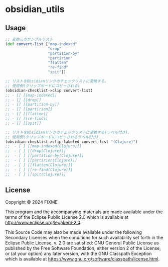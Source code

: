 # obsidian_utils

## Usage

```clojure
;; 変換元のサンプルリスト
(def convert-list ["map-indexed"
                   "drop"
                   "partition-by"
                   "partirion"
                   "flatten"
                   "re-find"
                   "spit"])

;; リストをObsidianリンクのチェックリストに変換する。
;; 使用例(クリップボードにコピーされる)
(obsidian-checklist->clip convert-list)
;; - [] [[map-indexed]]
;; - [] [[drop]]
;; - [] [[partition-by]]
;; - [] [[partirion]]
;; - [] [[flatten]]
;; - [] [[re-find]]
;; - [] [[spit]]

;; リストをObsidianリンクのチェックリストに変換する(ラベル付き)。
;; 使用例(クリップボードにコピーされるラベル付き)
(obsidian-checklist->clip-labeled convert-list "(Clojure)")
;;  - [ ] [[map-indexed(Clojure)]]
;;  - [ ] [[drop(Clojure)]]
;;  - [ ] [[partition-by(Clojure)]]
;;  - [ ] [[partirion(Clojure)]]
;;  - [ ] [[flatten(Clojure)]]
;;  - [ ] [[re-find(Clojure)]]
;;  - [ ] [[spit(Clojure)]]
```

## License

Copyright © 2024 FIXME

This program and the accompanying materials are made available under the
terms of the Eclipse Public License 2.0 which is available at
http://www.eclipse.org/legal/epl-2.0.

This Source Code may also be made available under the following Secondary
Licenses when the conditions for such availability set forth in the Eclipse
Public License, v. 2.0 are satisfied: GNU General Public License as published by
the Free Software Foundation, either version 2 of the License, or (at your
option) any later version, with the GNU Classpath Exception which is available
at https://www.gnu.org/software/classpath/license.html.


